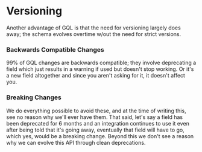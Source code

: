 # Versioning

Another advantage of GQL is that the need for versioning largely does away; the schema evolves overtime w/out the need for strict versions.

### Backwards Compatible Changes

99% of GQL changes are backwards compatible; they involve deprecating a field which just results in a warning if used but doesn't stop working. Or it's a new field altogether and since you aren't asking for it, it doesn't affect you.

### Breaking Changes

We do everything possible to avoid these, and at the time of writing this, see no reason why we'll ever have them. That said, let's say a field has been deprecated for 6 months and an integration continues to use it even after being told that it's going away, eventually that field will have to go, which yes, would be a breaking change. Beyond this we don't see a reason why we can evolve this API through clean deprecations.

